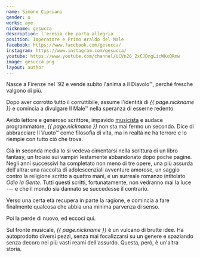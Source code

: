 ```yaml
---
name: Simone Cipriani
gender: o
works: aye
nickname: gesucca
description: l'eresia che porta allegria
position: Imperatore e Primo Araldo del Male
facebook: https://www.facebook.com/gesucca/
instagram: https://www.instagram.com/gesucca/
youtube: https://www.youtube.com/channel/UCVn26_2xCJDngLicWKxQRmw
image: gesucca.png
layout: author
---
```

Nasce a Firenze nel '92 e vende subito l'anima a Il Diavolo&trade;, perché fresche valgono di più.

Dopo aver corrotto tutto il corruttibile, assume l'identità di *{{ page.nickname }}* e comincia a divulgare Il Male&trade; nella speranza di esserne redento.

Avido lettore e generoso scrittore, impavido [musicista][soundcloud] e audace programmatore, *{{ page.nickname }}* non sta mai fermo un secondo. Dice di abbracciare Il Vuoto&trade; come filosofia di vita, ma in realtà ne ha terrore e lo riempie con tutto ciò che trova.

Già in seconda media lo si vedeva cimentarsi nella scrittura di un libro fantasy, un troiaio sui vampiri lestamente abbandonato dopo poche pagine. Negli anni successivi ha completato non meno di tre opere, una più assurda dell'altra: una raccolta di adolescenziali avventure amorose, un saggio contro la religione scritto a quattro mani, e un surreale romanzo intitolato *Odio la Gente*. Tutti questi scritti, fortunatamente, non vedranno mai la luce --- e che il mondo sia dannato se succedesse il contrario.

Verso una certa età recupera in parte la ragione, e comincia a fare finalmente qualcosa che abbia una minima parvenza di senso.

Poi la perde di nuovo, ed eccoci qui.

Sul fronte musicale, *{{ page.nickname }}* è un vulcano di brutte idee. Ha autoprodotto diversi pezzi, senza mai focalizzarsi su un genere e spaziando senza decoro nei più vasti reami dell'assurdo. Questa, però, è un'altra storia.

[soundcloud]: https://soundcloud.com/user-326240122